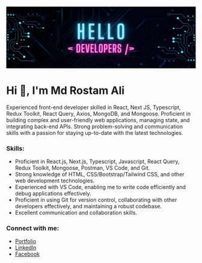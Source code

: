 ![Md Rostam Ali Github Profile](https://github.com/rostamali/rostamali/blob/main/rostam-github-profile-banner.png 'Md Rostam Ali Github Profile')

<h1>Hi 👋, I'm Md Rostam Ali</h1>
<p>Experienced front-end developer skilled in React, Next JS, Typescript, Redux Toolkit, React Query, Axios, MongoDB, and Mongoose. Proficient in building complex and user-friendly web applications, managing state, and integrating back-end APIs. Strong problem-solving and communication skills with a passion for staying up-to-date with the latest technologies.</p>

<h3 align="left">Skills:</h3>

- Proficient in React.js, Next.js, Typescript, Javascript, React Query, Redux Toolkit, Mongoose, Postman, VS Code, and Git.
- Strong knowledge of HTML, CSS/Bootstrap/Tailwind CSS, and other web development technologies.
- Experienced with VS Code, enabling me to write code efficiently and debug applications effectively.
- Proficient in using Git for version control, collaborating with other developers effectively, and maintaining a robust codebase.
- Excellent communication and collaboration skills.

<h3 align="left">Connect with me:</h3>

- [Portfolio](https://propixelsite.com)
- [LinkedIn](https://www.linkedin.com/in/prorostamali/)
- [Facebook](https://www.facebook.com/prorostamali/)

